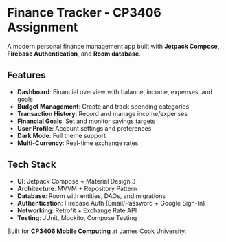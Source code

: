 # Finance Tracker - CP3406 Assignment

A modern personal finance management app built with **Jetpack Compose**, **Firebase Authentication**, and **Room database**.

## Features

- **Dashboard**: Financial overview with balance, income, expenses, and goals
- **Budget Management**: Create and track spending categories
- **Transaction History**: Record and manage income/expenses  
- **Financial Goals**: Set and monitor savings targets
- **User Profile**: Account settings and preferences
- **Dark Mode**: Full theme support
- **Multi-Currency**: Real-time exchange rates

## Tech Stack

- **UI**: Jetpack Compose + Material Design 3
- **Architecture**: MVVM + Repository Pattern
- **Database**: Room with entities, DAOs, and migrations
- **Authentication**: Firebase Auth (Email/Password + Google Sign-In)
- **Networking**: Retrofit + Exchange Rate API
- **Testing**: JUnit, Mockito, Compose Testing

Built for **CP3406 Mobile Computing** at James Cook University.